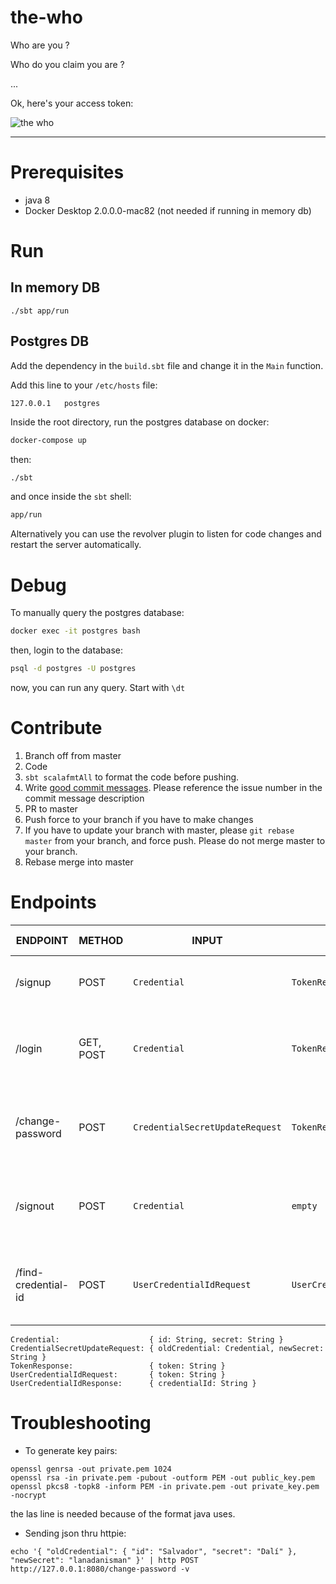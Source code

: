 the-who
=======

Who are you ?

Who do you claim you are ?

...

Ok, here's your access token:

![the who](https://pbs.twimg.com/profile_images/836889785528631297/g4iwfxBE.jpg)

----

Prerequisites
=============

- java 8
- Docker Desktop 2.0.0.0-mac82 (not needed if running in memory db)


Run
===

In memory DB
------------

```shell script
./sbt app/run
```

Postgres DB
-----------

Add the dependency in the `build.sbt` file and change it in the `Main` function.

Add this line to your `/etc/hosts` file:

```
127.0.0.1   postgres
```

Inside the root directory, run the postgres database on docker:

```bash
docker-compose up
```

then:

```bash
./sbt
```

and once inside the `sbt` shell:

```bash
app/run
```


Alternatively you can use the revolver plugin to listen for code changes and restart the server automatically.


Debug
=====

To manually query the postgres database:

```bash
docker exec -it postgres bash
```

then, login to the database:

```bash
psql -d postgres -U postgres
```

now, you can run any query. Start with `\dt` 


Contribute
==========

1) Branch off from master
2) Code
3) `sbt scalafmtAll` to format the code before pushing.
4) Write [good commit messages](https://github.com/erlang/otp/wiki/writing-good-commit-messages).
    Please reference the issue number in the commit message description
5) PR to master
6) Push force to your branch if you have to make changes
7) If you have to update your branch with master, please `git rebase master` from your branch, and force push.
    Please do not merge master to your branch.
8) Rebase merge into master

Endpoints
=========

| ENDPOINT            | METHOD     | INPUT                           | OUTPUT                     | STATUS CODES                |
|---------------------|------------|------------------------------   | ---------------------------|-----------------------------|
| /signup             | POST       | `Credential`                    | `TokenResponse`            | 201, 209, 422, 500          |
| /login              | GET, POST  | `Credential`                    | `TokenResponse`            | 200, 401 403, 404, 422, 500 |
| /change-password    | POST       | `CredentialSecretUpdateRequest` | `TokenResponse`            | 200, 401 403, 404, 422, 500 |
| /signout            | POST       | `Credential`                    | `empty`                    | 204, 401 403, 404, 422, 500 |
| /find-credential-id | POST       | `UserCredentialIdRequest`       | `UserCredentialIdResponse` | 200, 401 403, 404, 422, 500 |

```
Credential:                    { id: String, secret: String }
CredentialSecretUpdateRequest: { oldCredential: Credential, newSecret: String }
TokenResponse:                 { token: String }
UserCredentialIdRequest:       { token: String }
UserCredentialIdResponse:      { credentialId: String }
```

Troubleshooting
===============

* To generate key pairs:
```shell script
openssl genrsa -out private.pem 1024
openssl rsa -in private.pem -pubout -outform PEM -out public_key.pem
openssl pkcs8 -topk8 -inform PEM -in private.pem -out private_key.pem -nocrypt
```

the las line is needed because of the format java uses.


* Sending json thru httpie:
```shell script
echo '{ "oldCredential": { "id": "Salvador", "secret": "Dalí" }, "newSecret": "lanadanisman" }' | http POST http://127.0.0.1:8080/change-password -v  
``` 
